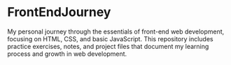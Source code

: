 # FrontEndJourney
My personal journey through the essentials of front-end web development, focusing on HTML, CSS, and basic JavaScript. This repository includes practice exercises, notes, and project files that document my learning process and growth in web development.
